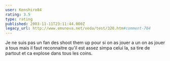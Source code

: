 ```yaml
---
user: Kenshiro84
rating: 3.5
type: rating
published: 2003-11-11T23:11:44.000Z
legacy_url: http://www.emunova.net/veda/test/320.htm#comment-704
---
```

Je ne suis pas un fan des shoot them up pour si on as jouer a un on as jouer a tous mais il faut reconnaitre qu'il est assez simpa celui la, sa tire de partout et ca explose dans tous les coins.